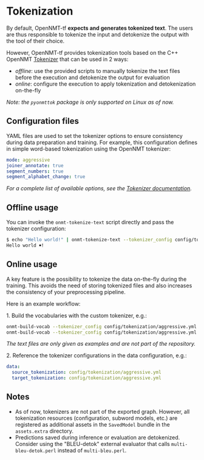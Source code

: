 # Tokenization

By default, OpenNMT-tf **expects and generates tokenized text**. The users are thus responsible to tokenize the input and detokenize the output with the tool of their choice.

However, OpenNMT-tf provides tokenization tools based on the C++ OpenNMT [Tokenizer](https://github.com/OpenNMT/Tokenizer) that can be used in 2 ways:

* *offline*: use the provided scripts to manually tokenize the text files before the execution and detokenize the output for evaluation
* *online*: configure the execution to apply tokenization and detokenization on-the-fly

*Note: the `pyonmttok` package is only supported on Linux as of now.*

## Configuration files

YAML files are used to set the tokenizer options to ensure consistency during data preparation and training. For example, this configuration defines in simple word-based tokenization using the OpenNMT tokenizer:

```yaml
mode: aggressive
joiner_annotate: true
segment_numbers: true
segment_alphabet_change: true
```

*For a complete list of available options, see the [Tokenizer documentation](https://github.com/OpenNMT/Tokenizer/blob/master/docs/options.md).*

## Offline usage

You can invoke the `onmt-tokenize-text` script directly and pass the tokenizer configuration:

```bash
$ echo "Hello world!" | onmt-tokenize-text --tokenizer_config config/tokenization/aggressive.yml
Hello world ￭!
```

## Online usage

A key feature is the possibility to tokenize the data on-the-fly during the training. This avoids the need of storing tokenized files and also increases the consistency of your preprocessing pipeline.

Here is an example workflow:

1\. Build the vocabularies with the custom tokenizer, e.g.:

```bash
onmt-build-vocab --tokenizer_config config/tokenization/aggressive.yml --size 50000 --save_vocab data/enfr/en-vocab.txt data/enfr/en-train.txt
onmt-build-vocab --tokenizer_config config/tokenization/aggressive.yml --size 50000 --save_vocab data/enfr/fr-vocab.txt data/enfr/fr-train.txt
```

*The text files are only given as examples and are not part of the repository.*

2\. Reference the tokenizer configurations in the data configuration, e.g.:

```yaml
data:
  source_tokenization: config/tokenization/aggressive.yml
  target_tokenization: config/tokenization/aggressive.yml
```

## Notes

* As of now, tokenizers are not part of the exported graph. However, all tokenization resources (configuration, subword models, etc.) are registered as additional assets in the `SavedModel` bundle in the `assets.extra` directory.
* Predictions saved during inference or evaluation are detokenized. Consider using the "BLEU-detok" external evaluator that calls `multi-bleu-detok.perl` instead of `multi-bleu.perl`.
